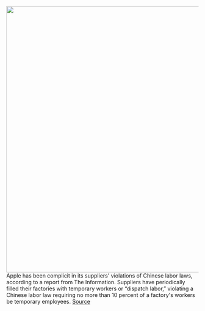 <img src='https://cdn.vox-cdn.com/thumbor/otxtKQEQW8dxDaln11Z7oyt8ZTA=/0x0:709x450/1200x800/filters:focal(299x169:411x281)/cdn.vox-cdn.com/uploads/chorus_image/image/68488394/apple-factory.0.0.png' width='700px' /><br/>
Apple has been complicit in its suppliers' violations of Chinese labor laws, according to a report from The Information. Suppliers have periodically filled their factories with temporary workers or “dispatch labor,” violating a Chinese labor law requiring no more than 10 percent of a factory's workers be temporary employees.
<a href='https://www.theverge.com/2020/12/9/22166286/apple-china-labor-violations-temporary-workers'> Source <a/>